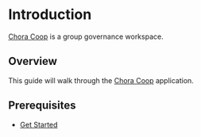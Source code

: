 # Introduction

[Chora Coop](https://chora.io/coop) is a group governance workspace.

## Overview

This guide will walk through the [Chora Coop](https://chora.io/coop) application.

## Prerequisites

- [Get Started](../get-started)
